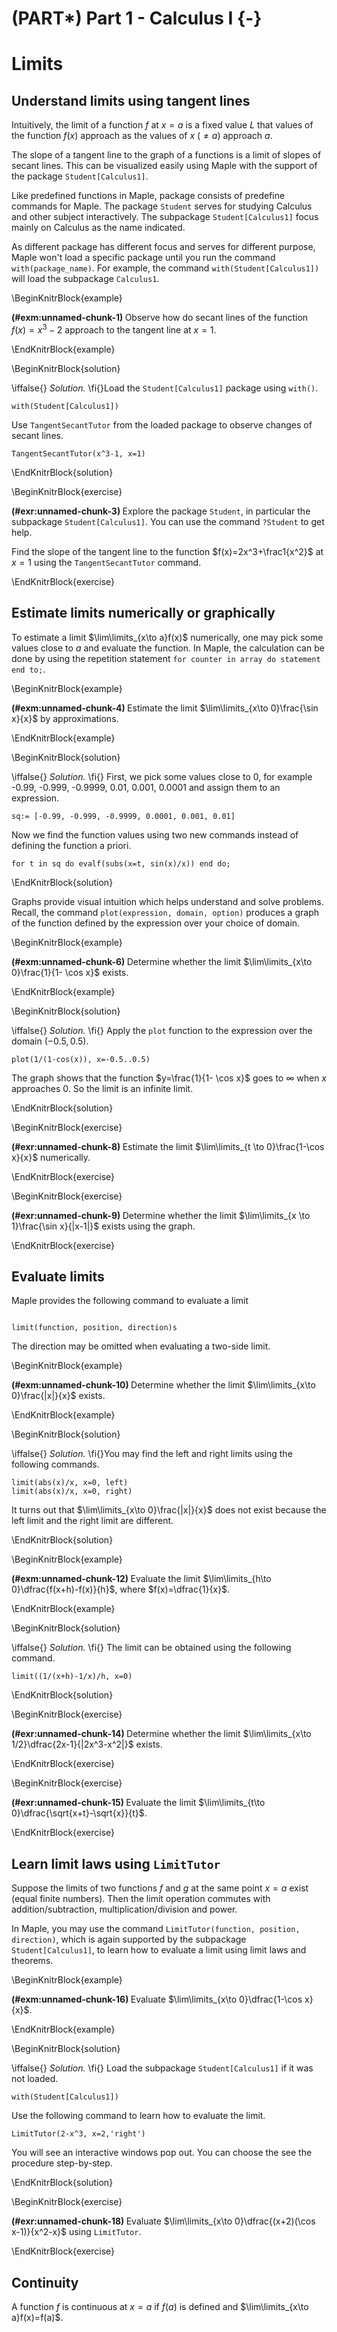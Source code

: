 # (PART\*) Part 1 - Calculus I {-}

# Limits

## Understand limits using tangent lines

Intuitively, the limit of a function $f$ at $x=a$ is a fixed value $L$ that values of the function $f(x)$ approach as the values of $x$ $(\ne a)$ approach $a$.

The slope of a tangent line to the graph of a functions is a limit of slopes of secant lines. This can be visualized easily using Maple with the support of the package `Student[Calculus1]`.

Like predefined functions in Maple, package consists of predefine commands for Maple. The package `Student` serves for studying Calculus and other subject interactively. The subpackage `Student[Calculus1]` focus mainly on Calculus as the name indicated.

As different package has different focus and serves for different purpose, Maple won't load a specific package until you run the command `with(package_name)`. For example, the command
`with(Student[Calculus1])` will load the subpackage `Calculus1`.

\BeginKnitrBlock{example}<div class="example"><span class="example" id="exm:unnamed-chunk-1"><strong>(\#exm:unnamed-chunk-1) </strong></span>
Observe how do secant lines of the function  $f(x)=x^3-2$ approach to the tangent line at $x=1$.
</div>\EndKnitrBlock{example}

\BeginKnitrBlock{solution}<div class="solution">\iffalse{} <span class="solution"><em>Solution. </em></span>  \fi{}Load the `Student[Calculus1]` package using `with()`.

    with(Student[Calculus1])

Use `TangentSecantTutor` from the loaded package to observe changes of secant lines.

    TangentSecantTutor(x^3-1, x=1)
</div>\EndKnitrBlock{solution}

\BeginKnitrBlock{exercise}<div class="exercise"><span class="exercise" id="exr:unnamed-chunk-3"><strong>(\#exr:unnamed-chunk-3) </strong></span>
Explore the package `Student`, in particular the subpackage `Student[Calculus1]`.
You can use the command `?Student` to get help.

Find the slope of the tangent line to the function $f(x)=2x^3+\frac1{x^2}$ at $x=1$ using the `TangentSecantTutor` command.
</div>\EndKnitrBlock{exercise}

## Estimate limits numerically or graphically

To estimate a limit $\lim\limits_{x\to a}f(x)$ numerically, one may pick some values close to $a$ and evaluate the function. In Maple, the calculation can be done by using the repetition statement `for counter in array do statement end to;`.

\BeginKnitrBlock{example}<div class="example"><span class="example" id="exm:unnamed-chunk-4"><strong>(\#exm:unnamed-chunk-4) </strong></span>
Estimate the limit $\lim\limits_{x\to 0}\frac{\sin x}{x}$ by approximations.
</div>\EndKnitrBlock{example}

\BeginKnitrBlock{solution}<div class="solution">\iffalse{} <span class="solution"><em>Solution. </em></span>  \fi{}
First, we pick some values close to 0, for example -0.99, -0.999, -0.9999, 0.01, 0.001, 0.0001 and assign them to an expression.

    sq:= [-0.99, -0.999, -0.9999, 0.0001, 0.001, 0.01]

Now we find the function values using two new commands instead of defining the function a priori.

    for t in sq do evalf(subs(x=t, sin(x)/x)) end do;
</div>\EndKnitrBlock{solution}

Graphs provide visual intuition which helps understand and solve problems. Recall, the command `plot(expression, domain, option)` produces a graph of the function defined by the expression over your choice of domain.

\BeginKnitrBlock{example}<div class="example"><span class="example" id="exm:unnamed-chunk-6"><strong>(\#exm:unnamed-chunk-6) </strong></span>
Determine whether the limit $\lim\limits_{x\to 0}\frac{1}{1- \cos x}$ exists.
</div>\EndKnitrBlock{example}

\BeginKnitrBlock{solution}<div class="solution">\iffalse{} <span class="solution"><em>Solution. </em></span>  \fi{}
Apply the `plot` function to the expression over the domain $(-0.5, 0.5)$.

    plot(1/(1-cos(x)), x=-0.5..0.5)

The graph shows that the function $y=\frac{1}{1- \cos x}$ goes to $\infty$ when $x$ approaches $0$. So the limit is an infinite limit.
</div>\EndKnitrBlock{solution}

\BeginKnitrBlock{exercise}<div class="exercise"><span class="exercise" id="exr:unnamed-chunk-8"><strong>(\#exr:unnamed-chunk-8) </strong></span>
Estimate the limit $\lim\limits_{t \to 0}\frac{1-\cos x}{x}$ numerically.
</div>\EndKnitrBlock{exercise}

\BeginKnitrBlock{exercise}<div class="exercise"><span class="exercise" id="exr:unnamed-chunk-9"><strong>(\#exr:unnamed-chunk-9) </strong></span>
Determine whether the limit $\lim\limits_{x \to 1}\frac{\sin x}{|x-1|}$ exists using the graph.
</div>\EndKnitrBlock{exercise}

## Evaluate limits

Maple provides the following command to evaluate a limit

```

limit(function, position, direction)s

```

The direction may be omitted when evaluating a two-side limit.

\BeginKnitrBlock{example}<div class="example"><span class="example" id="exm:unnamed-chunk-10"><strong>(\#exm:unnamed-chunk-10) </strong></span>
Determine whether the limit $\lim\limits_{x\to 0}\frac{|x|}{x}$ exists.
</div>\EndKnitrBlock{example}

\BeginKnitrBlock{solution}<div class="solution">\iffalse{} <span class="solution"><em>Solution. </em></span>  \fi{}You may find the left and right limits using the following commands.

    limit(abs(x)/x, x=0, left)
    limit(abs(x)/x, x=0, right)

It turns out that $\lim\limits_{x\to 0}\frac{|x|}{x}$ does not exist because the left limit and the right limit are different.
</div>\EndKnitrBlock{solution}

\BeginKnitrBlock{example}<div class="example"><span class="example" id="exm:unnamed-chunk-12"><strong>(\#exm:unnamed-chunk-12) </strong></span>
Evaluate the limit $\lim\limits_{h\to 0}\dfrac{f(x+h)-f(x)}{h}$, where $f(x)=\dfrac{1}{x}$.
</div>\EndKnitrBlock{example}

\BeginKnitrBlock{solution}<div class="solution">\iffalse{} <span class="solution"><em>Solution. </em></span>  \fi{}
The limit can be obtained using the following command.

    limit((1/(x+h)-1/x)/h, x=0)
</div>\EndKnitrBlock{solution}

\BeginKnitrBlock{exercise}<div class="exercise"><span class="exercise" id="exr:unnamed-chunk-14"><strong>(\#exr:unnamed-chunk-14) </strong></span>
Determine whether the limit $\lim\limits_{x\to 1/2}\dfrac{2x-1}{|2x^3-x^2|}$ exists.
</div>\EndKnitrBlock{exercise}

\BeginKnitrBlock{exercise}<div class="exercise"><span class="exercise" id="exr:unnamed-chunk-15"><strong>(\#exr:unnamed-chunk-15) </strong></span>
Evaluate the limit $\lim\limits_{t\to 0}\dfrac{\sqrt{x+t}-\sqrt{x}}{t}$.
</div>\EndKnitrBlock{exercise}

## Learn limit laws using `LimitTutor`

Suppose the limits of two functions $f$ and $g$ at the same point $x=a$ exist (equal finite numbers). Then the limit operation commutes with addition/subtraction, multiplication/division and power.

In Maple, you may use the command `LimitTutor(function, position, direction)`, which is again supported by the subpackage `Student[Calculus1]`,  to learn how to evaluate a limit using limit laws and theorems.

\BeginKnitrBlock{example}<div class="example"><span class="example" id="exm:unnamed-chunk-16"><strong>(\#exm:unnamed-chunk-16) </strong></span>
Evaluate $\lim\limits_{x\to 0}\dfrac{1-\cos x}{x}$.
</div>\EndKnitrBlock{example}

\BeginKnitrBlock{solution}<div class="solution">\iffalse{} <span class="solution"><em>Solution. </em></span>  \fi{}
Load the subpackage `Student[Calculus1]` if it was not loaded.

    with(Student[Calculus1])

Use the following command to learn how to evaluate the limit.

    LimitTutor(2-x^3, x=2,'right')

You will see an interactive windows pop out.  You can choose the see the procedure step-by-step.
</div>\EndKnitrBlock{solution}

\BeginKnitrBlock{exercise}<div class="exercise"><span class="exercise" id="exr:unnamed-chunk-18"><strong>(\#exr:unnamed-chunk-18) </strong></span>
Evaluate $\lim\limits_{x\to 0}\dfrac{(x+2)(\cos x-1)}{x^2-x}$ using `LimitTutor`.
</div>\EndKnitrBlock{exercise}

## Continuity

A function $f$ is continuous at $x=a$ if $f(a)$ is defined and $\lim\limits_{x\to a}f(x)=f(a)$.
